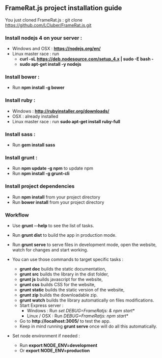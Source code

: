 ## FrameRat.js project installation guide

You just cloned FrameRat.js : git clone https://github.com/LCluber/FrameRat.js.git

### Install nodejs 4 on your server :
  - Windows and OSX : **https://nodejs.org/en/**
  - Linux master race : run
    - **curl -sL https://deb.nodesource.com/setup_4.x | sudo -E bash -**
    - **sudo apt-get install -y nodejs**


### Install bower :
  - Run **npm install -g bower**


### Install ruby :
  - Windows : **http://rubyinstaller.org/downloads/**
  - OSX : already installed
  - Linux master race : run **sudo apt-get install ruby-full**


### Install sass :
  - Run **gem install sass**


### Install grunt :
  - Run **npm update -g npm** to update npm
  - Run **npm install -g grunt-cli**


### Install project dependencies
  - Run **npm install** from your project directory
  - Run **bower install** from your project directory


### Workflow
  - Use **grunt --help** to see the list of tasks.
  - Run **grunt dist** to build the app in production mode.
  - Run **grunt serve** to serve files in development mode, open the website, watch for changes and start working.

  - You can use those commands to target specific tasks :
    - **grunt doc** builds the static documentation,
    - **grunt src** builds the library in the dist folder,
    - **grunt js** builds javascript for the website,
    - **grunt css** builds CSS for the website,
    - **grunt static** builds the static version of the website,
    - **grunt zip** builds the downloadable zip.
    - **grunt watch** builds the library automatically on files modifications.
    - Start Express server :
      - Windows : Run **set DEBUG=FrameRatjs:* & npm start**
      - Linux / OSX : Run **DEBUG=FrameRatjs:* npm start**
    - Go to **http://localhost:3005/** to test the app.
    - Keep in mind running **grunt serve** once will do all this automatically.
    
    
  - Set node environment if needed : 
    - Run **export NODE_ENV=development**
    - Or **export NODE_ENV=production**
